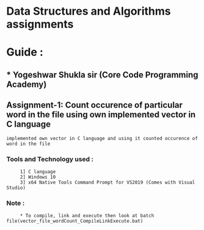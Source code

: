 # Data Structures and Algorithms assignments

# Guide : 
##    * Yogeshwar Shukla sir (Core Code Programming Academy)


## Assignment-1: Count occurence of particular word in the file using own implemented vector in C language
    implemented own vector in C language and using it counted occurence of word in the file
###    Tools and Technology used :
         1] C language
         2] Windows 10
         3] x64 Native Tools Command Prompt for VS2019 (Comes with Visual Studio)
###    Note : 
         * To compile, link and execute then look at batch file(vector_file_wordCount_CompileLinkExecute.bat)

